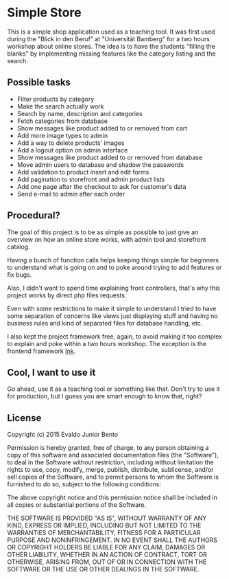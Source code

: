 # Simple Store

This is a simple shop application used as a teaching tool. It was first used
during the "Blick in den Beruf" at "Universität Bamberg" for a two hours
workshop about online stores. The idea is to have the students "filling the
blanks" by implementing missing features like the category listing and the
search.

## Possible tasks

 - Filter products by category
 - Make the search actually work
 - Search by name, description and categories
 - Fetch categories from database
 - Show messages like product added to or removed from cart
 - Add more image types to admin
 - Add a way to delete products' images
 - Add a logout option on admin interface
 - Show messages like product added to or removed from database
 - Move admin users to database and shadow the passwords
 - Add validation to product insert and edit forms
 - Add pagination to storefront and admin product lists
 - Add one page after the checkout to ask for customer's data
 - Send e-mail to admin after each order

## Procedural?

The goal of this project is to be as simple as possible to just give an
overview on how an online store works, with admin tool and storefront catalog.

Having a bunch of function calls helps keeping things simple for beginners to
understand what is going on and to poke around trying to add features or fix
bugs.

Also, I didn't want to spend time explaining front controllers, that's why
this project works by direct php files requests.

Even with some restrictions to make it simple to understand I tried to have
some separation of concerns like views just displaying stuff and having no
business rules and kind of separated files for database handling, etc.

I also kept the project framework free, again, to avoid making it too complex
to explain and poke within a two hours workshop. The exception is the frontend
framework [Ink](http://ink.sapo.pt/).

## Cool, I want to use it

Go ahead, use it as a teaching tool or something like that. Don't try to use it
for production, but I guess you are smart enough to know that, right?

## License

Copyright (c) 2015 Evaldo Junior Bento

Permission is hereby granted, free of charge, to any person obtaining a copy
of this software and associated documentation files (the "Software"), to deal
in the Software without restriction, including without limitation the rights
to use, copy, modify, merge, publish, distribute, sublicense, and/or sell
copies of the Software, and to permit persons to whom the Software is
furnished to do so, subject to the following conditions:

The above copyright notice and this permission notice shall be included in
all copies or substantial portions of the Software.

THE SOFTWARE IS PROVIDED "AS IS", WITHOUT WARRANTY OF ANY KIND, EXPRESS OR
IMPLIED, INCLUDING BUT NOT LIMITED TO THE WARRANTIES OF MERCHANTABILITY,
FITNESS FOR A PARTICULAR PURPOSE AND NONINFRINGEMENT.  IN NO EVENT SHALL THE
AUTHORS OR COPYRIGHT HOLDERS BE LIABLE FOR ANY CLAIM, DAMAGES OR OTHER
LIABILITY, WHETHER IN AN ACTION OF CONTRACT, TORT OR OTHERWISE, ARISING FROM,
OUT OF OR IN CONNECTION WITH THE SOFTWARE OR THE USE OR OTHER DEALINGS IN
THE SOFTWARE.
